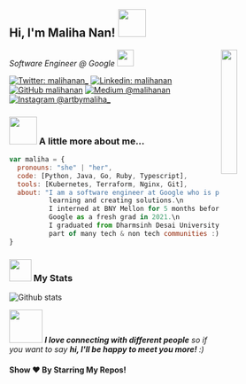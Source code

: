 <h2> Hi, I'm Maliha Nan! <img src="https://media.giphy.com/media/mGcNjsfWAjY5AEZNw6/giphy.gif" width="50"></h2>
<img align='right' src="https://media.giphy.com/media/ieyl9zmCjO4b4t6qoY/giphy.gif" width="24%">
<p>
  <em>
      Software Engineer @ Google <img src="https://media.giphy.com/media/yN4A8EMHt4lmkC6kwq/giphy.gif" height="30"/></br>
  </em>
</p>

[![Twitter: malihanan_](https://img.shields.io/twitter/follow/malihanan_?style=social)](https://twitter.com/malihanan_)
[![Linkedin: malihanan](https://img.shields.io/badge/-malihanan-blue?style=flat-square&logo=Linkedin&logoColor=white&link=https://www.linkedin.com/in/thaianebraga/)](https://www.linkedin.com/in/malihanan/)
[![GitHub malihanan](https://img.shields.io/github/followers/malihanan?label=follow&style=social)](https://github.com/malihanan/)
[![Medium @malihanan](https://img.shields.io/badge/@malihanan-black?style=flat&logo=medium)](https://medium.com/@malihanan/)
[![Instagram @artbymaliha_](https://img.shields.io/badge/@artbymaliha_-833AB4?style=flat&logo=instagram)](https://www.instagram.com/artbymaliha_/)


### <img src="https://media.giphy.com/media/VgCDAzcKvsR6OM0uWg/giphy.gif" width="50"> A little more about me...  

```javascript
var maliha = {
  pronouns: "she" | "her",
  code: [Python, Java, Go, Ruby, Typescript],
  tools: [Kubernetes, Terraform, Nginx, Git],
  about: "I am a software engineer at Google who is passionate about
          learning and creating solutions.\n
          I interned at BNY Mellon for 5 months before joining
          Google as a fresh grad in 2021.\n
          I graduated from Dharmsinh Desai University where I was a
          part of many tech & non tech communities :)"
}
```
### <img src="https://media.giphy.com/media/cj87CxfRtrUifF3Ryk/giphy.gif" width="40"> My Stats 
![Github stats](https://github-readme-stats.vercel.app/api?username=malihanan&show_icons=true&hide_border=true)

<img src="https://media.giphy.com/media/LnQjpWaON8nhr21vNW/giphy.gif" width="60"> <em><b>I love connecting with different people</b> so if you want to say <b>hi, I'll be happy to meet you more!</b> :)</em>

#### Show ❤️ By Starring My Repos!
